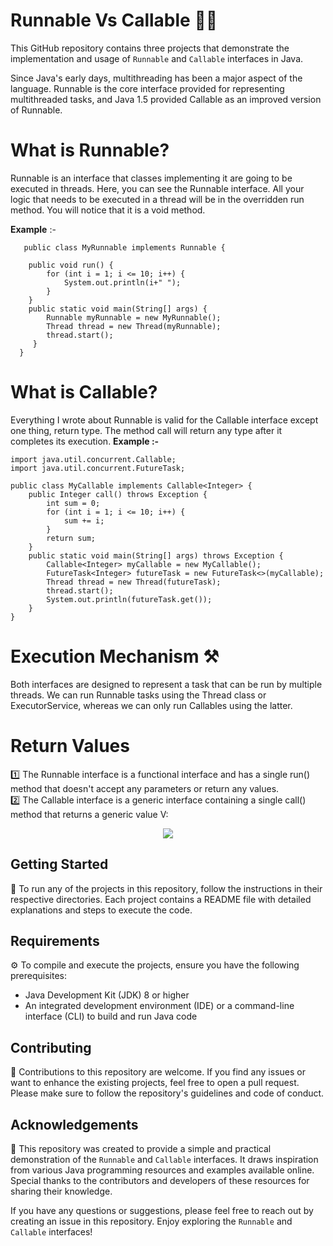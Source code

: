 # Runnable Vs Callable 🤜🤛

This GitHub repository contains three projects that demonstrate the implementation and usage of `Runnable` and `Callable` interfaces in Java.

Since Java's early days, multithreading has been a major aspect of the language. Runnable is the core interface provided for representing multithreaded tasks, and Java 1.5 provided Callable as an improved version of Runnable.

# What is Runnable?
Runnable is an interface that classes implementing it are going to be executed in threads. Here, you can see the Runnable interface. All your logic that needs to be executed in a thread will be in the overridden run method. You will notice that it is a void method.

**Example** :-

```
   public class MyRunnable implements Runnable {

    public void run() {
        for (int i = 1; i <= 10; i++) {
            System.out.println(i+" ");
        }
    }
    public static void main(String[] args) {
        Runnable myRunnable = new MyRunnable();
        Thread thread = new Thread(myRunnable);
        thread.start();
     }
  }
```
# What is Callable?
Everything I wrote about Runnable is valid for the Callable interface except one thing, return type. The method call will return any type after it completes its execution.
**Example :-**
```
import java.util.concurrent.Callable;
import java.util.concurrent.FutureTask;

public class MyCallable implements Callable<Integer> {
    public Integer call() throws Exception {
        int sum = 0;
        for (int i = 1; i <= 10; i++) {
            sum += i;
        }
        return sum;
    }
    public static void main(String[] args) throws Exception {
        Callable<Integer> myCallable = new MyCallable();
        FutureTask<Integer> futureTask = new FutureTask<>(myCallable);
        Thread thread = new Thread(futureTask);
        thread.start();
        System.out.println(futureTask.get());
    }
}
```

# Execution Mechanism ⚒️
Both interfaces are designed to represent a task that can be run by multiple threads. We can run Runnable tasks using the Thread class or ExecutorService, whereas we can only run Callables using the latter.

# Return Values
1️⃣ The Runnable interface is a functional interface and has a single run() method that doesn't accept any parameters or return any values.\
2️⃣ The Callable interface is a generic interface containing a single call() method that returns a generic value V:

<p align="center">
<img src="https://1.bp.blogspot.com/-hPABQB_W9D0/X7J67eFrReI/AAAAAAAAkcM/6xbW-nnmbbIj_gKcdDuI-67DyST55ly2QCLcBGAsYHQ/w400-h278/Difference%2Bbetween%2BCallable%2Band%2BRunnable%2Bin%2BJava.png" />

</p>
 

## Getting Started
🚀 To run any of the projects in this repository, follow the instructions in their respective directories. Each project contains a README file with detailed explanations and steps to execute the code.

## Requirements
⚙️ To compile and execute the projects, ensure you have the following prerequisites:
- Java Development Kit (JDK) 8 or higher
- An integrated development environment (IDE) or a command-line interface (CLI) to build and run Java code

## Contributing
🤝 Contributions to this repository are welcome. If you find any issues or want to enhance the existing projects, feel free to open a pull request. Please make sure to follow the repository's guidelines and code of conduct.

## Acknowledgements
🙏 This repository was created to provide a simple and practical demonstration of the `Runnable` and `Callable` interfaces. It draws inspiration from various Java programming resources and examples available online. Special thanks to the contributors and developers of these resources for sharing their knowledge.

If you have any questions or suggestions, please feel free to reach out by creating an issue in this repository. Enjoy exploring the `Runnable` and `Callable` interfaces!



